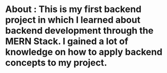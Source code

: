 # About : This is my first backend project in which I learned about backend development through the MERN Stack. I gained a lot of knowledge on how to apply backend concepts to my project. 

